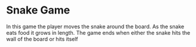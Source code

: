 # Snake Game
 In this game the player moves the snake around the board.
 As the snake eats food it grows in length.
 The game ends when either the snake hits the wall of the board or hits itself

